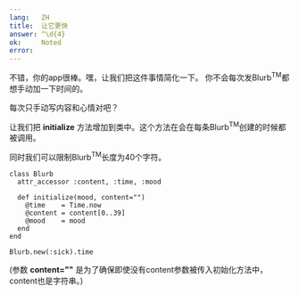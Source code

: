 ```yaml
---
lang:   ZH
title:  让它更快
answer: ^\d{4}
ok:     Noted
error:  
---
```


不错，你的app很棒。嘿，让我们把这件事情简化一下。
你不会每次发Blurb<sup>TM</sup>都想手动加一下时间的。

每次只手动写内容和心情对吧？

让我们把 __initialize__ 方法增加到类中。这个方法在会在每条Blurb<sup>TM</sup>创建的时候都被调用。

同时我们可以限制Blurb<sup>TM</sup>长度为40个字符。

    class Blurb
      attr_accessor :content, :time, :mood

      def initialize(mood, content="")
        @time    = Time.now
        @content = content[0..39]
        @mood    = mood
      end
    end
    
    Blurb.new(:sick).time

(参数 __content=""__ 是为了确保即使没有content参数被传入初始化方法中，
content也是字符串。)

